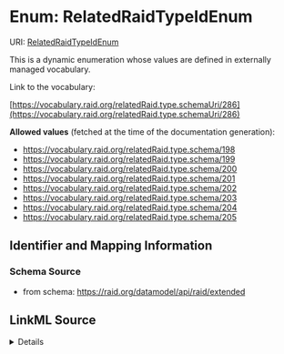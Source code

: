 # Enum: RelatedRaidTypeIdEnum 



URI: [RelatedRaidTypeIdEnum](../enums/RelatedRaidTypeIdEnum.md)


This is a dynamic enumeration whose values are defined in externally managed vocabulary. 

Link to the vocabulary:

[https://vocabulary.raid.org/relatedRaid.type.schemaUri/286](https://vocabulary.raid.org/relatedRaid.type.schemaUri/286)


**Allowed values** (fetched at the time of the documentation generation):

* https://vocabulary.raid.org/relatedRaid.type.schema/198
* https://vocabulary.raid.org/relatedRaid.type.schema/199
* https://vocabulary.raid.org/relatedRaid.type.schema/200
* https://vocabulary.raid.org/relatedRaid.type.schema/201
* https://vocabulary.raid.org/relatedRaid.type.schema/202
* https://vocabulary.raid.org/relatedRaid.type.schema/203
* https://vocabulary.raid.org/relatedRaid.type.schema/204
* https://vocabulary.raid.org/relatedRaid.type.schema/205











## Identifier and Mapping Information







### Schema Source


* from schema: https://raid.org/datamodel/api/raid/extended







## LinkML Source

<details>
```yaml
name: RelatedRaidTypeIdEnum
from_schema: https://raid.org/datamodel/api/raid/extended
rank: 1000
reachable_from:
  source_ontology: https://vocabs.ardc.edu.au/repository/api/sparql/raid_research-activity-identifier-raid-controlled-lists_raid-cl-v1-1
  source_nodes:
  - https://vocabulary.raid.org/relatedRaid.type.schemaUri/286
  relationship_types:
  - skos:narrower
  is_direct: true
  include_self: false
  traverse_up: false

```
</details>